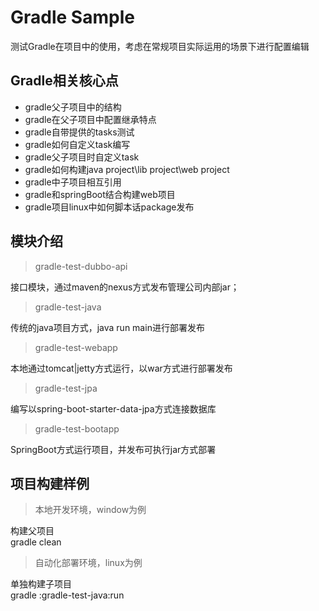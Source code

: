 # Gradle Sample
测试Gradle在项目中的使用，考虑在常规项目实际运用的场景下进行配置编辑

## Gradle相关核心点

- gradle父子项目中的结构
- gradle在父子项目中配置继承特点
- gradle自带提供的tasks测试
- gradle如何自定义task编写
- gradle父子项目时自定义task
- gradle如何构建java project\lib project\web project
- gradle中子项目相互引用
- gradle和springBoot结合构建web项目
- gradle项目linux中如何脚本话package发布

## 模块介绍

> gradle-test-dubbo-api

接口模块，通过maven的nexus方式发布管理公司内部jar；

> gradle-test-java

传统的java项目方式，java run main进行部署发布

> gradle-test-webapp

本地通过tomcat|jetty方式运行，以war方式进行部署发布

> gradle-test-jpa

编写以spring-boot-starter-data-jpa方式连接数据库

> gradle-test-bootapp

SpringBoot方式运行项目，并发布可执行jar方式部署

## 项目构建样例

> 本地开发环境，window为例

构建父项目  
gradle clean

> 自动化部署环境，linux为例

单独构建子项目  
gradle :gradle-test-java:run